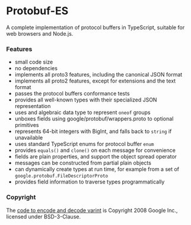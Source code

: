 # Protobuf-ES

A complete implementation of protocol buffers in TypeScript,
suitable for web browsers and Node.js.

### Features
- small code size
- no dependencies
- implements all proto3 features, including the canonical JSON format
- implements all proto2 features, except for extensions and the text format
- passes the protocol buffers conformance tests
- provides all well-known types with their specialized JSON representation
- uses and algebraic data type to represent `oneof` groups
- unboxes fields using google/protobuf/wrappers.proto to optional primitives
- represents 64-bit integers with BigInt, and falls back to `string` if unavailable
- uses standard TypeScript enums for protocol buffer `enum`
- provides `equals()` and `clone()` on each message for convenience
- fields are plain properties, and support the object spread operator
- messages can be constructed from partial plain objects
- can dynamically create types at run time, for example from a set of `google.protobuf.FileDescriptorProto`
- provides field information to traverse types programmatically


### Copyright

The [code to encode and decode varint](./packages/protobuf/src/google/varint.ts) is Copyright 2008 Google Inc., licensed under BSD-3-Clause.
